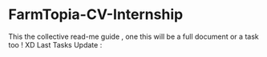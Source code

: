 # FarmTopia-CV-Internship
This the collective read-me guide , one this will be a full document or a task too ! XD 
Last Tasks Update :
